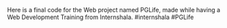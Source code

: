Here is a final code for the Web project named PGLife, made while having a Web Development Training from Internshala. #internshala #PGLife
